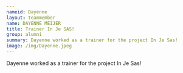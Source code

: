 ```yaml
---
nameid: Dayenne
layout: teammember
name: DAYENNE MEIJER 
title: Trainer In Je SAS!
group: alumni
summary: Dayenne worked as a trainer for the project In Je Sas!
image: /img/Dayenne.jpeg
---
```


Dayenne worked as a trainer for the project In Je Sas!
